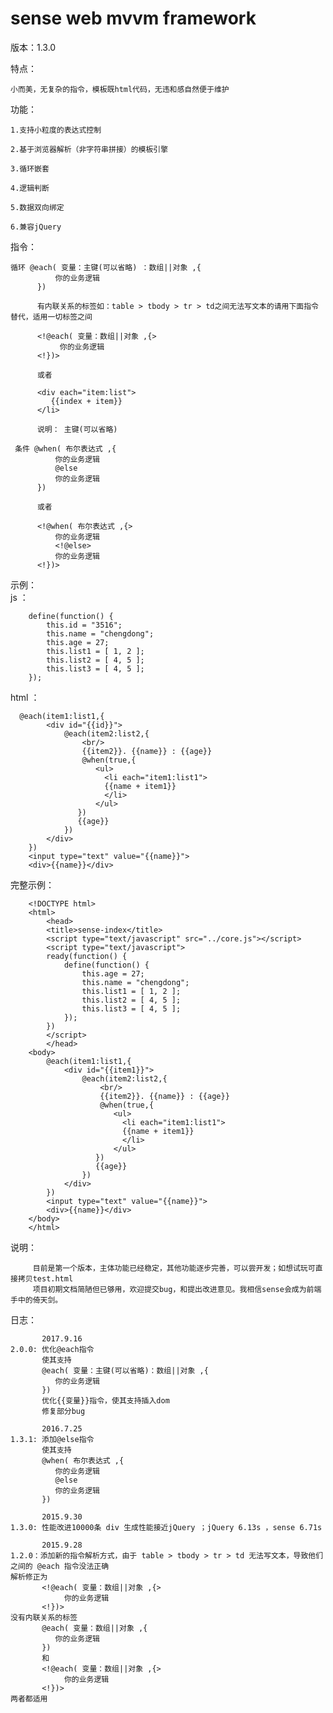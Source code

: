 # sense web mvvm framework

版本：1.3.0
 
特点：   

    小而美，无复杂的指令，模板既html代码，无违和感自然便于维护
    
功能：  

    1.支持小粒度的表达式控制  
    
    2.基于浏览器解析（非字符串拼接）的模板引擎  
    
    3.循环嵌套  
    
    4.逻辑判断  
    
    5.数据双向绑定   
    
    6.兼容jQuery
    
指令：

    循环 @each( 变量：主键(可以省略) ：数组||对象 ,{  
              你的业务逻辑
          })   
          
          有内联关系的标签如：table > tbody > tr > td之间无法写文本的请用下面指令替代，适用一切标签之间
          
          <!@each( 变量：数组||对象 ,{> 
               你的业务逻辑
          <!})>
          
          或者   
          
          <div each="item:list">   
             {{index + item}}  
          </li>   
          
          说明： 主键(可以省略) 
          
     条件 @when( 布尔表达式 ,{   
              你的业务逻辑
              @else
              你的业务逻辑
          })
          
          或者   
          
          <!@when( 布尔表达式 ,{>   
              你的业务逻辑
              <!@else>
              你的业务逻辑
          <!})>
示例：  
  js   ：   
  
    	define(function() {   
    		this.id = "3516";   
    		this.name = "chengdong";   
    		this.age = 27;   
    		this.list1 = [ 1, 2 ];   
    		this.list2 = [ 4, 5 ];  
    		this.list3 = [ 4, 5 ];  
    	});   
        
  html ：    
  
      @each(item1:list1,{  
    		<div id="{{id}}">  
    			@each(item2:list2,{   
    			    <br/>   
    			    {{item2}}. {{name}} : {{age}}   
    			    @when(true,{   
    			       <ul>   
    			         <li each="item1:list1">   
    			         {{name + item1}}   
    			         </li>   
    			       </ul>   
    			   })   
    			   {{age}}   
    			})   
    		</div>   
    	})   
    	<input type="text" value="{{name}}">    
    	<div>{{name}}</div>    
  完整示例：   
  
        <!DOCTYPE html>   
        <html>   
        	<head>  
        	<title>sense-index</title>  
        	<script type="text/javascript" src="../core.js"></script>  
        	<script type="text/javascript">  
        	ready(function() {  
        		define(function() {  
        			this.age = 27;  
        			this.name = "chengdong";  
        			this.list1 = [ 1, 2 ];  
        			this.list2 = [ 4, 5 ];  
        			this.list3 = [ 4, 5 ];
        		});   
        	})   
        	</script>   
        	</head>   
        <body>   
        	@each(item1:list1,{   
        		<div id="{{item1}}">   
        			@each(item2:list2,{   
        			    <br/>   
        			    {{item2}}. {{name}} : {{age}}   
        			    @when(true,{   
        			       <ul>   
        			         <li each="item1:list1">   
        			         {{name + item1}}   
        			         </li>   
        			       </ul>   
        			   })   
        			   {{age}}  
        			})   
        		</div>    
        	})   
        	<input type="text" value="{{name}}">    
        	<div>{{name}}</div>    
        </body>   
        </html>  
  
说明：  
 
         目前是第一个版本，主体功能已经稳定，其他功能逐步完善，可以尝开发；如想试玩可直接拷贝test.html
         项目初期文档简陋但已够用，欢迎提交bug，和提出改进意见。我相信sense会成为前端手中的倚天剑。

日志：
    
           2017.9.16
    2.0.0: 优化@each指令    
           使其支持
           @each( 变量：主键(可以省略)：数组||对象 ,{       
              你的业务逻辑    
           })    
           优化{{变量}}指令，使其支持插入dom    
           修复部分bug    
           
           2016.7.25    
    1.3.1: 添加@else指令
           使其支持
           @when( 布尔表达式 ,{   
              你的业务逻辑
              @else
              你的业务逻辑
           })
           
           2015.9.30
    1.3.0: 性能改进10000条 div 生成性能接近jQuery ；jQuery 6.13s ，sense 6.71s      
           
           2015.9.28
    1.2.0：添加新的指令解析方式，由于 table > tbody > tr > td 无法写文本，导致他们之间的 @each 指令没法正确
    解析修正为
           <!@each( 变量：数组||对象 ,{> 
                你的业务逻辑
           <!})>
    没有内联关系的标签   
           @each( 变量：数组||对象 ,{    
              你的业务逻辑   
           })   
           和  
           <!@each( 变量：数组||对象 ,{>   
                你的业务逻辑  
           <!})>    
    两者都适用



